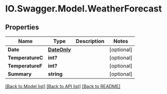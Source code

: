 # IO.Swagger.Model.WeatherForecast
## Properties

Name | Type | Description | Notes
------------ | ------------- | ------------- | -------------
**Date** | [**DateOnly**](DateOnly.md) |  | [optional] 
**TemperatureC** | **int?** |  | [optional] 
**TemperatureF** | **int?** |  | [optional] 
**Summary** | **string** |  | [optional] 

[[Back to Model list]](../README.md#documentation-for-models) [[Back to API list]](../README.md#documentation-for-api-endpoints) [[Back to README]](../README.md)

